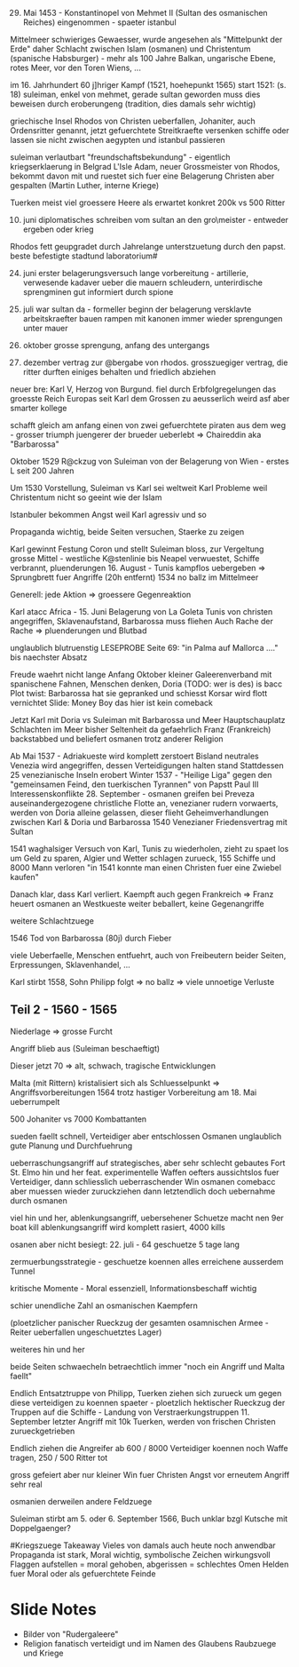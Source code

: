 29. Mai 1453 - Konstantinopel von Mehmet II (Sultan des osmanischen Reiches) eingenommen - spaeter istanbul

Mittelmeer schwieriges Gewaesser, wurde angesehen als "Mittelpunkt der Erde"
daher Schlacht zwischen Islam (osmanen) und Christentum (spanische Habsburger) - mehr als 100 Jahre
Balkan, ungarische Ebene, rotes Meer, vor den Toren Wiens, ...

im 16. Jahrhundert 60 j]hriger Kampf (1521, hoehepunkt 1565)
start 1521: (s. 18)
suleiman, enkel von mehmet, gerade sultan geworden
muss dies beweisen durch eroberungeng (tradition, dies damals sehr wichtig)

griechische Insel Rhodos von Christen ueberfallen, Johaniter, auch Ordensritter genannt, jetzt gefuerchtete Streitkraefte
versenken schiffe oder lassen sie nicht zwischen aegypten und istanbul passieren

suleiman verlautbart "freundschaftsbekundung" - eigentlich kriegserklaerung in Belgrad
L'Isle Adam, neuer Grossmeister von Rhodos, bekommt davon mit und ruestet sich fuer eine Belagerung
Christen aber gespalten (Martin Luther, interne Kriege)

Tuerken meist viel groessere Heere als erwartet
konkret 200k vs 500 Ritter

10. juni diplomatisches schreiben vom sultan an den gro\meister - entweder ergeben oder krieg

Rhodos fett geupgradet durch Jahrelange unterstzuetung durch den papst. beste befestigte stadtund laboratorium#

24. juni erster belagerungsversuch
lange vorbereitung - artillerie, verwesende kadaver ueber die mauern schleudern, unterirdische sprengminen
gut informiert durch spione
28. juli war sultan da - formeller beginn der belagerung
versklavte arbeitskraefter bauen rampen mit kanonen
immer wieder sprengungen unter mauer

10. oktober grosse sprengung, anfang des untergangs

20. dezember vertrag zur @bergabe von rhodos. grosszuegiger vertrag, die ritter durften einiges behalten und friedlich abziehen

neuer bre: Karl V, Herzog von Burgund. fiel durch Erbfolgregelungen das groesste Reich Europas seit Karl dem Grossen zu
aeusserlich weird asf aber smarter kollege

schafft gleich am anfang einen von zwei gefuerchtete piraten aus dem weg - grosser triumph
juengerer der brueder ueberlebt => Chaireddin aka "Barbarossa"

Oktober 1529 R@ckzug von Suleiman von der Belagerung von Wien - erstes L seit 200 Jahren

Um 1530 Vorstellung, Suleiman vs Karl sei weltweit
Karl Probleme weil Christentum nicht so geeint wie der Islam

Istanbuler bekommen Angst weil Karl agressiv und so

Propaganda wichtig, beide Seiten versuchen, Staerke zu zeigen

Karl gewinnt Festung Coron und stellt Suleiman bloss, zur Vergeltung grosse Mittel - westliche K@stenlinie bis Neapel verwuestet, Schiffe verbrannt, pluenderungen
16. August - Tunis kampflos uebergeben => Sprungbrett fuer Angriffe (20h entfernt)
1534 no ballz im Mittelmeer

Generell: jede Aktion => groessere Gegenreaktion

Karl atacc Africa - 15. Juni Belagerung von La Goleta
Tunis von christen angegriffen, Sklavenaufstand, Barbarossa muss fliehen
Auch Rache der Rache => pluenderungen und Blutbad

unglaublich blutruenstig
LESEPROBE Seite 69: "in Palma auf Mallorca ...." bis naechster Absatz

Freude waehrt nicht lange
Anfang Oktober kleiner Galeerenverband mit spanischene Fahnen, Menschen denken, Doria (TODO: wer is des) is bacc
Plot twist: Barbarossa hat sie gepranked und schiesst
Korsar wird flott vernichtet
Slide: Money Boy das hier ist kein comeback

Jetzt Karl mit Doria vs Suleiman mit Barbarossa und Meer Hauptschauplatz
Schlachten im Meer bisher Seltenheit da gefaehrlich
Franz (Frankreich) backstabbed und beliefert osmanen trotz anderer Religion

Ab Mai 1537 - Adriakueste wird komplett zerstoert
Bisland neutrales Venezia wird angegriffen, dessen Verteidigungen halten stand
Stattdessen 25 venezianische Inseln erobert
Winter 1537 - "Heilige Liga" gegen den "gemeinsamen Feind, den tuerkischen Tyrannen" von Papstt Paul III
Interessenskonflikte
28. September - osmanen greifen bei Preveza auseinandergezogene christliche Flotte an, venezianer rudern vorwaerts, werden von Doria alleine gelassen, dieser flieht
Geheimverhandlungen zwischen Karl & Doria und Barbarossa
1540 Venezianer Friedensvertrag mit Sultan

1541 waghalsiger Versuch von Karl, Tunis zu wiederholen, zieht zu spaet los um Geld zu sparen, Algier und Wetter schlagen zurueck, 155 Schiffe und 8000 Mann verloren
"in 1541 konnte man einen Christen fuer eine Zwiebel kaufen"

Danach klar, dass Karl verliert. Kaempft auch gegen Frankreich => Franz heuert osmanen an
Westkueste weiter beballert, keine Gegenangriffe

weitere Schlachtzuege

1546 Tod von Barbarossa (80j) durch Fieber

viele Ueberfaelle, Menschen entfuehrt, auch von Freibeutern beider Seiten, Erpressungen, Sklavenhandel, ...

Karl stirbt 1558, Sohn Philipp folgt => no ballz => viele unnoetige Verluste

## Teil 2 - 1560 - 1565
Niederlage => grosse Furcht

Angriff blieb aus (Suleiman beschaeftigt)

Dieser jetzt 70 => alt, schwach, tragische Entwicklungen

Malta (mit Rittern) kristalisiert sich als Schluesselpunkt => Angriffsvorbereitungen 1564
trotz hastiger Vorbereitung am 18. Mai ueberrumpelt

500 Johaniter vs 7000 Kombattanten

sueden faellt schnell, Verteidiger aber entschlossen
Osmanen unglaublich gute Planung und Durchfuehrung

ueberraschungsangriff auf strategisches, aber sehr schlecht gebautes Fort St. Elmo
hin und her feat. experimentelle Waffen
oefters aussichtslos fuer Verteidiger, dann schliesslich ueberraschender Win
osmanen comebacc aber muessen wieder zuruckziehen
dann letztendlich doch uebernahme durch osmanen

viel hin und her, ablenkungsangriff, uebersehener Schuetze macht nen 9er boat kill
ablenkungsangriff wird komplett rasiert, 4000 kills

osanen aber nicht besiegt: 22. juli - 64 geschuetze 5 tage lang

zermuerbungsstrategie - geschuetze koennen alles erreichene
ausserdem Tunnel

kritische Momente - Moral essenziell, Informationsbeschaff wichtig

schier unendliche Zahl an osmanischen Kaempfern

(ploetzlicher panischer Rueckzug der gesamten osamnischen Armee - Reiter ueberfallen ungeschuetztes Lager)

weiteres hin und her

beide Seiten schwaecheln betraechtlich
immer "noch ein Angriff und Malta faellt"

Endlich Entsatztruppe von Philipp, Tuerken ziehen sich zurueck um gegen diese verteidigen zu koennen
spaeter - ploetzlich hektischer Rueckzug der Truppen auf die Schiffe - Landung von Verstraerkungstruppen
11. September letzter Angriff mit 10k Tuerken, werden von frischen Christen zurueckgetrieben

Endlich ziehen die Angreifer ab
600 / 8000 Verteidiger koennen noch Waffe tragen, 250 / 500 Ritter tot

gross gefeiert aber nur kleiner Win fuer Christen
Angst vor erneutem Angriff sehr real

osmanien derweilen andere Feldzuege

Suleiman stirbt am 5. oder 6. September 1566, Buch unklar bzgl Kutsche mit Doppelgaenger?

#Kriegszuege Takeaway
Vieles von damals auch heute noch anwendbar
Propaganda ist stark, Moral wichtig, symbolische Zeichen wirkungsvoll
Flaggen aufstellen = moral gehoben, abgerissen = schlechtes Omen
Helden fuer Moral oder als gefuerchtete Feinde

# Slide Notes
- Bilder von "Rudergaleere"
- Religion fanatisch verteidigt und im Namen des Glaubens Raubzuege und Kriege
